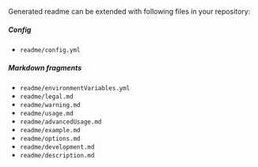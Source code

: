 Generated readme can be extended with following files in your repository:

##### Config

- `readme/config.yml`

##### Markdown fragments

- `readme/environmentVariables.yml`
- `readme/legal.md`
- `readme/warning.md`
- `readme/usage.md`
- `readme/advancedUsage.md`
- `readme/example.md`
- `readme/options.md`
- `readme/development.md`
- `readme/description.md`